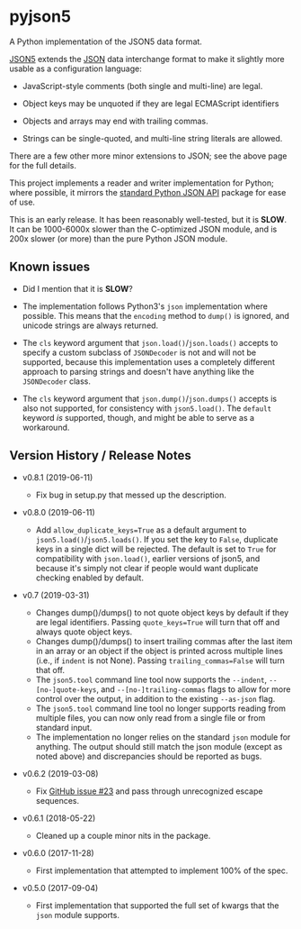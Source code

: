 # pyjson5

A Python implementation of the JSON5 data format.

[JSON5](https://json5.org) extends the
[JSON](http://www.json.org) data interchange format to make it
slightly more usable as a configuration language:

* JavaScript-style comments (both single and multi-line) are legal.

* Object keys may be unquoted if they are legal ECMAScript identifiers

* Objects and arrays may end with trailing commas.

* Strings can be single-quoted, and multi-line string literals are allowed.

There are a few other more minor extensions to JSON; see the above page for
the full details.

This project implements a reader and writer implementation for Python;
where possible, it mirrors the
[standard Python JSON API](https://docs.python.org/library/json.html)
package for ease of use.

This is an early release. It has been reasonably well-tested, but it is
**SLOW**. It can be 1000-6000x slower than the C-optimized JSON module,
and is 200x slower (or more) than the pure Python JSON module.

## Known issues

* Did I mention that it is **SLOW**?

* The implementation follows Python3's `json` implementation where
  possible. This means that the `encoding` method to `dump()` is
  ignored, and unicode strings are always returned.

* The `cls` keyword argument that `json.load()`/`json.loads()` accepts
  to specify a custom subclass of ``JSONDecoder`` is not and will not be
  supported, because this implementation uses a completely different
  approach to parsing strings and doesn't have anything like the
  `JSONDecoder` class.

* The `cls` keyword argument that `json.dump()`/`json.dumps()` accepts
  is also not supported, for consistency with `json5.load()`. The `default`
  keyword *is* supported, though, and might be able to serve as a
  workaround.

## Version History / Release Notes

* v0.8.1 (2019-06-11)
    * Fix bug in setup.py that messed up the description.

* v0.8.0 (2019-06-11)
    * Add `allow_duplicate_keys=True` as a default argument to
      `json5.load()`/`json5.loads()`. If you set the key to `False`, duplicate
      keys in a single dict will be rejected. The default is set to `True`
      for compatibility with `json.load()`, earlier versions of json5, and
      because it's simply not clear if people would want duplicate checking
      enabled by default.

* v0.7 (2019-03-31)
    * Changes dump()/dumps() to not quote object keys by default if they are
      legal identifiers. Passing `quote_keys=True` will turn that off
      and always quote object keys.
    * Changes dump()/dumps() to insert trailing commas after the last item
      in an array or an object if the object is printed across multiple lines
      (i.e., if `indent` is not None). Passing `trailing_commas=False` will
      turn that off.
    * The `json5.tool` command line tool now supports the `--indent`,
      `--[no-]quote-keys`, and `--[no-]trailing-commas` flags to allow
      for more control over the output, in addition to the existing
      `--as-json` flag.
    * The `json5.tool` command line tool no longer supports reading from
      multiple files, you can now only read from a single file or
      from standard input.
    * The implementation no longer relies on the standard `json` module
      for anything. The output should still match the json module (except
      as noted above) and discrepancies should be reported as bugs.

* v0.6.2 (2019-03-08)
    * Fix [GitHub issue #23](https://github.com/dpranke/pyjson5/issues/23) and
      pass through unrecognized escape sequences.

* v0.6.1 (2018-05-22)
    * Cleaned up a couple minor nits in the package.

* v0.6.0 (2017-11-28)
    * First implementation that attempted to implement 100% of the spec.

* v0.5.0 (2017-09-04)
    * First implementation that supported the full set of kwargs that
      the `json` module supports.
